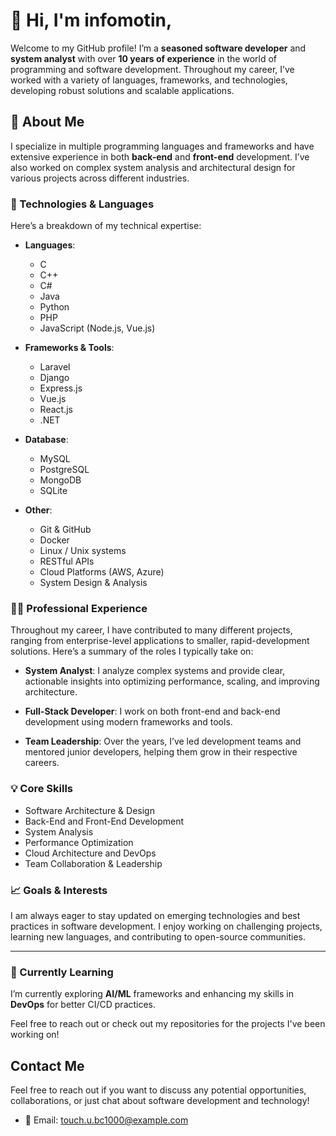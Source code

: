 # 👋 Hi, I'm infomotin,

Welcome to my GitHub profile! I’m a **seasoned software developer** and **system analyst** with over **10 years of experience** in the world of programming and software development. Throughout my career, I’ve worked with a variety of languages, frameworks, and technologies, developing robust solutions and scalable applications.

## 🚀 About Me

I specialize in multiple programming languages and frameworks and have extensive experience in both **back-end** and **front-end** development. I’ve also worked on complex system analysis and architectural design for various projects across different industries.

### 🔧 Technologies & Languages

Here’s a breakdown of my technical expertise:

- **Languages**: 
  - C
  - C++
  - C#
  - Java
  - Python
  - PHP
  - JavaScript (Node.js, Vue.js)

- **Frameworks & Tools**:
  - Laravel
  - Django
  - Express.js
  - Vue.js
  - React.js
  - .NET
  
- **Database**:
  - MySQL
  - PostgreSQL
  - MongoDB
  - SQLite

- **Other**:
  - Git & GitHub
  - Docker
  - Linux / Unix systems
  - RESTful APIs
  - Cloud Platforms (AWS, Azure)
  - System Design & Analysis

### 🧑‍💻 Professional Experience

Throughout my career, I have contributed to many different projects, ranging from enterprise-level applications to smaller, rapid-development solutions. Here’s a summary of the roles I typically take on:

- **System Analyst**: I analyze complex systems and provide clear, actionable insights into optimizing performance, scaling, and improving architecture.
  
- **Full-Stack Developer**: I work on both front-end and back-end development using modern frameworks and tools.

- **Team Leadership**: Over the years, I’ve led development teams and mentored junior developers, helping them grow in their respective careers.

### 💡 Core Skills

- Software Architecture & Design
- Back-End and Front-End Development
- System Analysis
- Performance Optimization
- Cloud Architecture and DevOps
- Team Collaboration & Leadership

### 📈 Goals & Interests

I am always eager to stay updated on emerging technologies and best practices in software development. I enjoy working on challenging projects, learning new languages, and contributing to open-source communities.

---

### 🌱 Currently Learning
I’m currently exploring **AI/ML** frameworks and enhancing my skills in **DevOps** for better CI/CD practices.

Feel free to reach out or check out my repositories for the projects I've been working on!
## Contact Me

Feel free to reach out if you want to discuss any potential opportunities, collaborations, or just chat about software development and technology!

- 📧 Email: [touch.u.bc1000@example.com](touch.u.bc1000@example.com)



